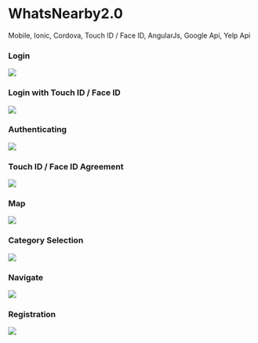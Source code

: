 # WhatsNearby2.0
Mobile, Ionic, Cordova, Touch ID / Face ID, AngularJs, Google Api, Yelp Api

<h3>Login</h3>
<img src="https://github.com/gadjetboi/WhatsNearby.Mobile/tree/master/readme/login.jpg">

<h3>Login with Touch ID / Face ID</h3>
<img src="https://github.com/gadjetboi/WhatsNearby.Mobile/tree/master/readme/fingerprint.jpg">

<h3>Authenticating</h3>
<img src="https://github.com/gadjetboi/WhatsNearby.Mobile/tree/master/readme/authenticating.jpg">

<h3>Touch ID / Face ID Agreement</h3>
<img src="https://github.com/gadjetboi/WhatsNearby.Mobile/tree/master/readme/agreement.jpg">

<h3>Map</h3>
<img src="https://github.com/gadjetboi/WhatsNearby.Mobile/tree/master/readme/map.jpg">

<h3>Category Selection</h3>
<img src="https://github.com/gadjetboi/WhatsNearby.Mobile/tree/master/readme/category.jpg">

<h3>Navigate</h3>
<img src="https://github.com/gadjetboi/WhatsNearby.Mobile/tree/master/readme/navigate.jpg">

<h3>Registration</h3>
<img src="https://github.com/gadjetboi/WhatsNearby.Mobile/tree/master/readme/registration.jpg">

